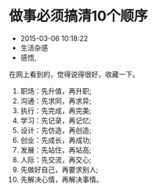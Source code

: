 # 做事必须搞清10个顺序
- 2015-03-06 10:18:22
- 生活杂感
- 感悟,

<!--markdown-->在网上看到的，觉得说得很好，收藏一下。


<!--more-->


1. 职场：先升值，再升职;
2. 沟通：先求同，再求异;
3. 执行：先完成，再完美;
4. 学习：先记录，再记忆;
5. 设计：先仿造，再创造;
6. 创业：先成长，再成功;
7. 发展：先站住，再站高;
8. 人际：先交流，再交心;
9. 先做好自己，再要求别人;
10. 先解决心情，再解决事情。